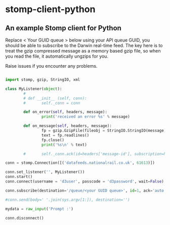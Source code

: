 # stomp-client-python
## An example Stomp client for Python

Replace < Your GUID queue >  below using your API queue GUID, you should be able to subscribe to the Darwin real-time feed. 
The key here is to treat the gzip compressed message as a memory based gzip file, so when you read the file, it automatically ungzips for you.

Raise issues if you encounter any problems.

```python

import stomp, gzip, StringIO, xml

class MyListener(object):
        #
        # def __init__ (self, conn):
        #       self._conn = conn

        def on_error(self, headers, message):
                print('received an error %s' % message)

        def on_message(self, headers, message):
                fp = gzip.GzipFile(fileobj = StringIO.StringIO(message))
                text = fp.readlines()
                fp.close()
                print('%s\n' % text)

        #       self._conn.ack(id=headers['message-id'], subscription=headers['subscription'])

conn = stomp.Connection([('datafeeds.nationalrail.co.uk', 61613)])

conn.set_listener('', MyListener())
conn.start()
conn.connect(username = 'd3user', passcode = 'd3password', wait=False)

conn.subscribe(destination='/queue/<your GUID queue>', id=1, ack='auto')

#conn.send(body=' '.join(sys.argv[1:]), destination='')

mydata = raw_input('Prompt :')

conn.disconnect()



```
